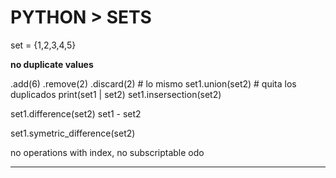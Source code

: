 # PYTHON > SETS

set = {1,2,3,4,5}

**no duplicate values**

.add(6) 
.remove(2)
.discard(2) # lo mismo
set1.union(set2) # quita los duplicados
print(set1 | set2)
set1.insersection(set2)

set1.difference(set2)
set1 - set2

set1.symetric_difference(set2)

no operations with index, no subscriptable 
odo


- - -
